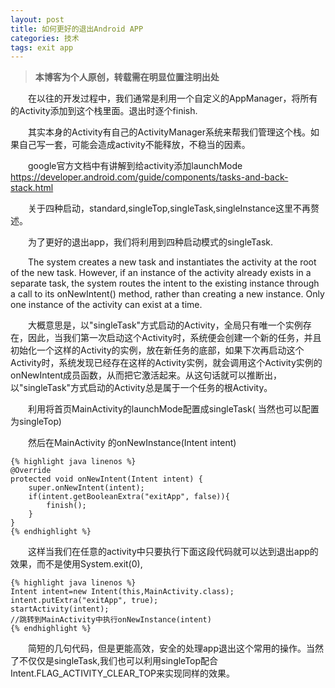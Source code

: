 ```yaml
---
layout: post
title: 如何更好的退出Android APP
categories: 技术
tags: exit app
---
```

> **本博客为个人原创，转载需在明显位置注明出处**

&emsp;&emsp;在以往的开发过程中，我们通常是利用一个自定义的AppManager，将所有的Activity添加到这个栈里面。退出时逐个finish.

&emsp;&emsp;其实本身的Activity有自己的ActivityManager系统来帮我们管理这个栈。如果自己写一套，可能会造成activity不能释放，不稳当的因素。

&emsp;&emsp;google官方文档中有讲解到给activity添加launchMode
https://developer.android.com/guide/components/tasks-and-back-stack.html

&emsp;&emsp;关于四种启动，standard,singleTop,singleTask,singleInstance这里不再赘述。

&emsp;&emsp;为了更好的退出app，我们将利用到四种启动模式的singleTask.

&emsp;&emsp;The system creates a new task and instantiates the activity at the root of the new task. However, if an instance of the activity already exists in a separate task, the system routes the intent to the existing instance through a call to its onNewIntent() method, rather than creating a new instance. Only one instance of the activity can exist at a time.

	
&emsp;&emsp;大概意思是，以"singleTask"方式启动的Activity，全局只有唯一个实例存在，因此，当我们第一次启动这个Activity时，系统便会创建一个新的任务，并且初始化一个这样的Activity的实例，放在新任务的底部，如果下次再启动这个Activity时，系统发现已经存在这样的Activity实例，就会调用这个Activity实例的onNewIntent成员函数，从而把它激活起来。从这句话就可以推断出，以"singleTask"方式启动的Activity总是属于一个任务的根Activity。

&emsp;&emsp;利用将首页MainActivity的launchMode配置成singleTask( 当然也可以配置为singleTop)

&emsp;&emsp;然后在MainActivity 的onNewInstance(Intent intent) 

	{% highlight java linenos %}
	@Override
	protected void onNewIntent(Intent intent) {
		super.onNewIntent(intent);
		if(intent.getBooleanExtra("exitApp", false)){
			finish();
		}
	}
	{% endhighlight %}

&emsp;&emsp;这样当我们在任意的activity中只要执行下面这段代码就可以达到退出app的效果，而不是使用System.exit(0),

	{% highlight java linenos %}
	Intent intent=new Intent(this,MainActivity.class);
	intent.putExtra("exitApp", true);
	startActivity(intent);
	//跳转到MainActivity中执行onNewInstance(intent)
	{% endhighlight %} 
	
&emsp;&emsp;简短的几句代码，但是更能高效，安全的处理app退出这个常用的操作。当然了不仅仅是singleTask,我们也可以利用singleTop配合Intent.FLAG_ACTIVITY_CLEAR_TOP来实现同样的效果。 
